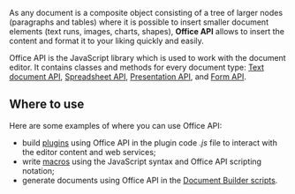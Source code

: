 As any document is a composite object consisting of a tree of larger nodes (paragraphs and tables) where it is possible to insert smaller document elements (text runs, images, charts, shapes), **Office API** allows to insert the content and format it to your liking quickly and easily.

Office API is the JavaScript library which is used to work with the document editor. It contains classes and methods for every document type: [Text document API](../../Office%20API/Text%20Document%20API/index.md), [Spreadsheet API](../../Office%20API/Spreadsheet%20API/index.md), [Presentation API](../../Office%20API/Text%20Document%20API/index.md), and [Form API](../../Office%20API/Form%20API/index.md).

## Where to use

Here are some examples of where you can use Office API:

- build [plugins](../../../Plugin%20and%20Macros/Get%20Started/Plugin%20structure/index.md) using Office API in the plugin code *.js* file to interact with the editor content and web services;
- write [macros](../../../Plugin%20and%20Macros/Macros/Getting%20started%20with%20macros/index.md) using the JavaScript syntax and Office API scripting notation;
- generate documents using Office API in the [Document Builder scripts](../../../Document%20Builder/Get%20Started/Overview/index.md).
